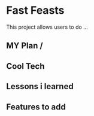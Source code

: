# Fast Feasts

This project allows users to do ...

## MY Plan /

## Cool Tech

## Lessons i learned

## Features to add

